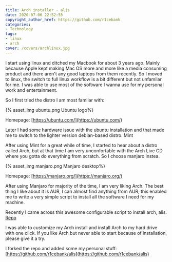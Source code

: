 ```yaml
---
title: Arch installer - alis
date: 2020-07-06 22:52:55
copyright_author_href: https://github.com/r1cebank
categories:
- Technology
tags:
- linux
- arch
cover: /covers/archlinux.jpg
---
```


I start using linux and ditched my Macbook for about 3 years ago. Mainly because Apple kept making Mac OS more and more like a media consuming product and there aren't any good laptops from them recently. So I moved to linux, the switch to full linux workflow is a bit different but not unfamilar for me. I was able to use most of the software I wanna use for my personal work and entertainment.

So I first tried the distro I am most familar with:

{% asset_img ubuntu.png Ubuntu logo%}

Homepage: [https://ubuntu.com/](https://ubuntu.com/)

Later I had some hardware issue with the ubuntu installation and that made me to switch to the lighter version debian-based distro. Mint

After using Mint for a great while of time, I started to hear about a distro called Arch, but at that time I am very unconfortable with the Arch Live CD where you gotta do everything from scratch. So I choose manjaro instea.

{% asset_img manjaro.png Manjaro desktop%}

Homepage: [https://manjaro.org/](https://manjaro.org/)

After using Manjaro for majority of the time, I am very liking Arch. The best thing I like about it is AUR, I can almost find anything from AUR, this enabled me to write a very simple script to install all the software I need for my machine.

Recently I came across this awesome configurable script to install arch, alis. [Repo](https://github.com/picodotdev/alis)

I was able to customize my Arch install and install Arch to my hard drive with one click. If you like Arch but never able to start because of installation, please give it a try.

I forked the repo and added some my personal stuff: [https://github.com/r1cebank/alis](https://github.com/r1cebank/alis)

